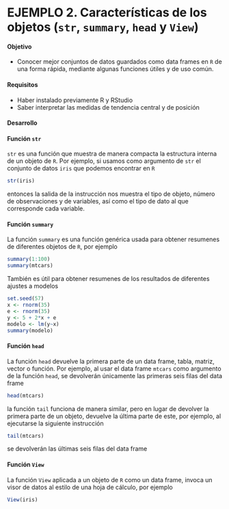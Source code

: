 # EJEMPLO 2. Características de los objetos (`str`, `summary`, `head` y `View`)

#### Objetivo

- Conocer mejor conjuntos de datos guardados como data frames en `R` de una forma rápida, mediante algunas funciones útiles y de uso común.

#### Requisitos

- Haber instalado previamente R y RStudio 
- Saber interpretar las medidas de tendencia central y de posición

#### Desarrollo

#### Función `str`

`str` es una función que muestra de manera compacta la estructura interna de un objeto de `R`. Por ejemplo, si usamos como argumento de `str` el conjunto de datos `iris` que podemos encontrar en `R`

```R
str(iris)
```

entonces la salida de la instrucción nos muestra el tipo de objeto, número de observaciones y de variables, así como el tipo de dato al que corresponde cada variable.

#### Función `summary`

La función `summary` es una función genérica usada para obtener resumenes de diferentes objetos de `R`, por ejemplo

```R
summary(1:100)
summary(mtcars)
```

También es útil para obtener resumenes de los resultados de diferentes ajustes a modelos

```R
set.seed(57)
x <- rnorm(35)
e <- rnorm(35)
y <- 5 + 2*x + e
modelo <- lm(y~x)
summary(modelo)
```

#### Función `head`

La función `head` devuelve la primera parte de un data frame, tabla, matriz, vector o función. Por ejemplo, al usar el data frame `mtcars` como argumento de la función `head`, se devolverán únicamente las primeras seis filas del data frame

```R
head(mtcars)
```

la función `tail` funciona de manera similar, pero en lugar de devolver la primera parte de un objeto, devuelve la última parte de este, por ejemplo, al ejecutarse la siguiente instrucción

```R
tail(mtcars)
```

se devolverán las últimas seis filas del data frame

#### Función `View`

La función `View` aplicada a un objeto de `R` como un data frame, invoca un visor de datos al estilo de una hoja de cálculo, por ejemplo

```R
View(iris)
```
